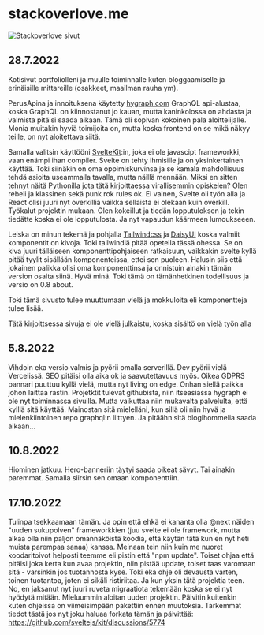 # stackoverlove.me

![Stackoverlove sivut](https://repository-images.githubusercontent.com/518735105/892cfd82-0f15-441b-ae0d-9e7a1ca5a263)

## 28.7.2022

Kotisivut portfoliolleni ja muulle toiminnalle kuten bloggaamiselle ja erinäisille mittareille (osakkeet, maailman rauha ym).

PerusApina ja innoituksena käytetty [hygraph.com](https://hygraph.com/) GraphQL api-alustaa, koska GraphQL on kiinnostanut jo kauan, mutta kaninkolossa on ahdasta ja valmista pitäisi saada aikaan. Tämä oli sopivan kokoinen pala aloittelijalle. Monia muitakin hyviä toimijoita on, mutta koska frontend on se mikä näkyy teille, on nyt aloitettava siitä.

Samalla valitsin käyttööni [SvelteKit](https://kit.svelte.dev/):in, joka ei ole javascipt frameworkki, vaan enämpi ihan compiler. Svelte on tehty ihmisille ja on yksinkertainen käyttää. Toki siinäkin on oma oppimiskurvinsa ja se kamala mahdollisuus tehdä asioita useammalla tavalla, mutta näillä mennään. Miksi en sitten tehnyt näitä Pythonilla jota tätä kirjoittaessa virallisemmin opiskelen? Olen rebeli ja klassinen sekä punk rok rules ok. Ei vainen, Svelte oli työn alla ja React olisi juuri nyt overkilliä vaikka sellaista ei olekaan kuin overkill. Työkalut projektin mukaan. Olen kokeillut ja tiedän lopputuloksen ja tekin tiedätte koska ei ole lopputulosta. Ja nyt vapaudun käärmeen lumoukseeen.

Leiska on minun tekemä ja pohjalla [Tailwindcss](https://tailwindcss.com/) ja [DaisyUI](https://daisyui.com/) koska valmiit komponentit on kivoja. Toki tailwindiä pitää opetella tässä ohessa. Se on kiva juuri tälläiseen komponenttipohjaiseen ratkaisuun, vaikkakin svelte kyllä pitää tyylit sisällään komponenteissa, ettei sen puoleen. Halusin siis että jokainen palikka olisi oma komponenttinsa ja onnistuin ainakin tämän version osalta siinä. Hyvä minä. Toki tämä on tämänhetkinen todellisuus ja versio on 0.8 about.

Toki tämä sivusto tulee muuttumaan vielä ja mokkuloita eli komponentteja tulee lisää.

Tätä kirjoittsessa sivuja ei ole vielä julkaistu, koska sisältö on vielä työn alla

## 5.8.2022

Vihdoin eka versio valmis ja pyörii omalla serverillä. Dev pyörii vielä Vercelissä. SEO pitäisi olla aika ok ja saavutettavuus myös. Oikea GDPRS pannari puuttuu kyllä vielä, mutta nyt living on edge. Onhan siellä paikka johon laittaa rastin. Projetktit tulevat githubista, niin itseasiassa hygraph ei ole nyt toiminnassa sivuilla. Mutta vaikuttaa niin mukavalta palvelulta, että kylllä sitä käyttää. Mainostan sitä mielelläni, kun sillä oli niin hyvä ja mielenkiintoinen repo graphql:n liittyen. Ja pitäähn sitä blogihommelia saada aikaan...

## 10.8.2022

Hiominen jatkuu. Hero-banneriin täytyi saada oikeat sävyt. Tai ainakin paremmat. Samalla siirsin sen omaan komponenttiin.

## 17.10.2022

Tulinpa tsekkaamaan tämän. Ja opin että ehkä ei kananta olla @next näiden "uuden sukupolven" frameworkkien (juu svelte ei ole framework, mutta alkaa olla niin paljon omannäköistä koodia, että käytän tätä kun en nyt heti muista parempaa sanaa) kanssa. Meinaan tein niin kuin me nuoret koodaritoivot helposti teemme eli pistin että "npm update". Toiset ohjaa että pitäisi joka kerta kun avaa projektin, niin pistää update, toiset taas varomaan sitä - varsinkin jos tuotannosta kyse. Toki eka ohje oli devausta varten, toinen tuotantoa, joten ei sikäli ristiriitaa. Ja kun yksin tätä projektia teen. No, en jaksanut nyt juuri ruveta migraatiota tekemään koska se ei nyt hyödytä mitään. Mieluummin aloitan uuden projektin. Päivitin kuitenkin kuten ohjeissa on viimeisimpään pakettiin ennen muutoksia. Tarkemmat tiedot tästä jos nyt joku haluaa forkata tämän ja päivittää: <https://github.com/sveltejs/kit/discussions/5774>
